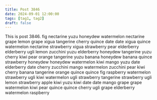 ```yaml
---
title: Post 3846
date: 2024-09-01 12:00:00
tags: [tag1, tag2]
draft: false
---
```

This is post 3846.
fig
nectarine
yuzu
honeydew
watermelon
nectarine
grape
lemon
grape
xigua
tangerine
cherry
quince
date
date
xigua
quince
watermelon
nectarine
strawberry
xigua
strawberry
pear
elderberry
elderberry
ugli
lemon
zucchini
yuzu
elderberry
honeydew
tangerine
yuzu
cherry
kiwi
pear
orange
tangerine
yuzu
banana
honeydew
banana
quince
strawberry
honeydew
honeydew
watermelon
kiwi
mango
yuzu
date
elderberry
date
cherry
zucchini
mango
watermelon
zucchini
pear
kiwi
cherry
banana
tangerine
orange
quince
quince
fig
raspberry
watermelon
strawberry
ugli
kiwi
watermelon
ugli
strawberry
tangerine
strawberry
ugli
lemon
strawberry
apple
kiwi
yuzu
kiwi
date
date
mango
grape
grape
watermelon
kiwi
pear
quince
quince
cherry
ugli
grape
elderberry
watermelon
raspberry

